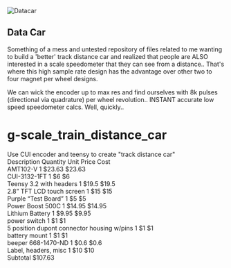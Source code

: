 ![Datacar](../assets/datacar.jpg?raw=true)
## Data Car

Something of a mess and untested repository of files related to me wanting to build a 'better' track distance car and realized that people are ALSO interested in a scale speedometer that they can see from a distance..  That's where this high sample rate design has the advantage over other two to four magnet per wheel designs.

We can wick the encoder up to max res and find ourselves with 8k pulses (directional via quadrature) per wheel revolution..  INSTANT accurate low speed speedometer calcs.  Well, quickly..


# g-scale_train_distance_car <br>
Use CUI encoder and teensy to create "track distance car" <br>
Description	Quantity	Unit Price	Cost <br>
AMT102-V	      1	      $23.63	$23.63 <br>
CUI-3132-1FT	  1	          $6	$6 <br>
Teensy 3.2 with headers	1	$19.5	$19.5 <br>
2.8” TFT LCD touch screen	1	$15	$15 <br>
Purple “Test Board”	1	      $5	$5 <br>
Power Boost 500C	1	      $14.95	$14.95 <br>
Lithium Battery	1	          $9.95	$9.95 <br>
power switch	1	            $1	$1 <br>
5 position dupont connector housing w/pins	1	$1	$1 <br>
battery mount	1	            $1	$1 <br>
beeper 668-1470-ND	1	      $0.6	$0.6 <br>
Label, headers, misc 1	    $10	$10 <br>
		              Subtotal	$107.63 <br>
